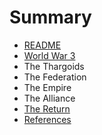 # Summary

* [README](README.md)
* [World War 3](earth.md)
* The Thargoids
* The Federation
* The Empire
* The Alliance
* [The Return](the-thargoids.md)
* [References](timeline.md)

